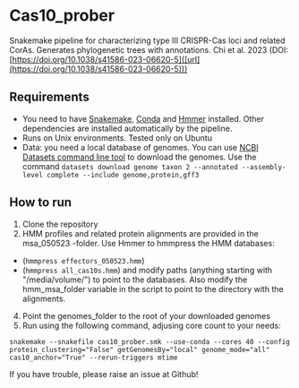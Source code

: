 # Cas10_prober
Snakemake pipeline for characterizing type III CRISPR-Cas loci and related CorAs. Generates phylogenetic trees with annotations. Chi et al. 2023 (DOI: [https://doi.org/10.1038/s41586-023-06620-5]([url](https://doi.org/10.1038/s41586-023-06620-5)))

## Requirements
- You need to have [Snakemake]([url](https://anaconda.org/bioconda/snakemake)), [Conda]([url](https://docs.conda.io/en/latest/index.html)) and [Hmmer]([url](https://anaconda.org/bioconda/hmmer)) installed. Other dependencies are installed automatically by the pipeline.
- Runs on Unix environments. Tested only on Ubuntu
- Data: you need a local database of genomes. You can use [NCBI Datasets command line tool](https://www.ncbi.nlm.nih.gov/datasets/docs/v2/download-and-install/?utm_source=ncbi_insights&utm_medium=referral&utm_campaign=datasets-command-line-20221012) to download the genomes. Use the command ```datasets download genome taxon 2 --annotated --assembly-level complete --include genome,protein,gff3```

## How to run
1. Clone the repository
2. HMM profiles and related protein alignments are provided in the msa_050523 -folder. Use Hmmer to hmmpress the HMM databases:
- (```hmmpress effectors_050523.hmm```)
- (```hmmpress all_cas10s.hmm```)
  and modify paths (anything starting with "/media/volume/") to point to the databases. Also modify the hmm_msa_folder variable in the script to point to the directory with the alignments.
4. Point the genomes_folder to the root of your downloaded genomes
5. Run using the following command, adjusing core count to your needs:

```
snakemake --snakefile cas10_prober.smk --use-conda --cores 40 --config protein_clustering="False" getGenomesBy="local" genome_mode="all" cas10_anchor="True" --rerun-triggers mtime
```


If you have trouble, please raise an issue at Github!


